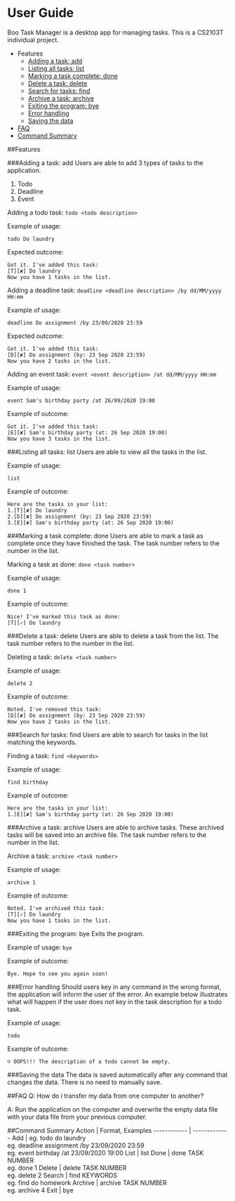 # User Guide

Boo Task Manager is a desktop app for managing tasks. This is a CS2103T individual project. 

* Features
    * [Adding a task: add](#adding-a-task-add)
    * [Listing all tasks: list](#listing-all-tasks-list)
    * [Marking a task complete: done](#marking-a-task-complete-done)
    * [Delete a task: delete](#delete-a-task-delete)
    * [Search for tasks: find](#search-for-tasks-find)
    * [Archive a task: archive](#archive-a-task-archive)
    * [Exiting the program: bye](#exiting-the-program-bye)
    * [Error handling](#error-handling)
    * [Saving the data](#saving-the-data)
* [FAQ](#faq)
* [Command Summary](#command-summary)
    
##Features 

###Adding a task: add
Users are able to add 3 types of tasks to the application.
1. Todo
1. Deadline
1. Event

Adding a todo task: `todo <todo description>`

Example of usage:

`todo Do laundry`

Expected outcome:

```
Got it. I've added this task:
[T][✘] Do laundry
Now you have 1 tasks in the list.
```
Adding a deadline task: `deadline <deadline description> /by dd/MM/yyyy HH:mm`

Example of usage:

`deadline Do assignment /by 23/09/2020 23:59`

Expected outcome:

```
Got it. I've added this task:
[D][✘] Do assignment (by: 23 Sep 2020 23:59)
Now you have 2 tasks in the list.
```

Adding an event task: `event <event description> /at dd/MM/yyyy HH:mm`

Example of usage:

`event Sam's birthday party /at 26/09/2020 19:00`

Example of outcome:

```
Got it. I've added this task:
[E][✘] Sam's birthday party (at: 26 Sep 2020 19:00)
Now you have 3 tasks in the list.
```

###Listing all tasks: list
Users are able to view all the tasks in the list.

Example of usage:

`list`

Example of outcome:
```
Here are the tasks in your list:
1.[T][✘] Do laundry
2.[D][✘] Do assignment (by: 23 Sep 2020 23:59)
3.[E][✘] Sam's birthday party (at: 26 Sep 2020 19:00)
```

###Marking a task complete: done
Users are able to mark a task as complete once they have finished the task.
The task number refers to the number in the list.

Marking a task as done: `done <task number>`

Example of usage:

`done 1`

Example of outcome:
```
Nice! I've marked this task as done: 
[T][✓] Do laundry
```

###Delete a task: delete
Users are able to delete a task from the list.
The task number refers to the number in the list.

Deleting a task: `delete <task number>`

Example of usage:

`delete 2`

Example of outcome:
```
Noted. I've removed this task:
[D][✘] Do assignment (by: 23 Sep 2020 23:59)
Now you have 2 tasks in the list.
```

###Search for tasks: find
Users are able to search for tasks in the list matching the keywords.

Finding a task: `find <keywords>`

Example of usage:

`find birthday`

Example of outcome:

```
Here are the tasks in your list:
1.[E][✘] Sam's birthday party (at: 26 Sep 2020 19:00)
```

###Archive a task: archive
Users are able to archive tasks. These archived tasks will be saved into an archive file.
The task number refers to the number in the list.

Archive a task: `archive <task number>`

Example of usage:

`archive 1`

Example of outcome:

```
Noted. I've archived this task:
[T][✓] Do laundry
Now you have 1 tasks in the list.
```

###Exiting the program: bye
Exits the program.

Example of usage:
`bye`

Example of outcome:
```
Bye. Hope to see you again soon!
```

###Error handling
Should users key in any command in the wrong format, the application will inform the user of the error.
An example below illustrates what will happen if the user does not key in the task description for a todo
task.

Example of usage:

`todo`

Example of outcome:

```
☹ OOPS!!! The description of a todo cannot be empty.
```

###Saving the data
The data is saved automatically after any command that changes the data. 
There is no need to manually save.

##FAQ
Q: How do i transfer my data from one computer to another?

A: Run the application on the computer and overwrite the empty data file with your data file from 
your previous computer.

##Command Summary
Action | Format, Examples
------------ | -------------
Add | eg. todo do laundry <br> eg. deadline assignment /by 23/09/2020 23:59 <br> eg. event birthday /at 23/09/2020 19:00
List | list
Done | done TASK NUMBER <br> eg. done 1
Delete | delete TASK NUMBER <br> eg. delete 2
Search | find KEYWORDS <br> eg. find do homework
Archive | archive TASK NUMBER <br> eg. archive 4
Exit | bye



